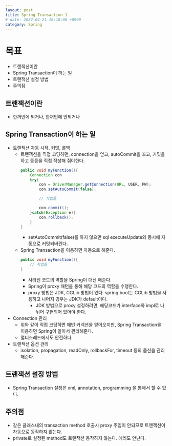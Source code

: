 ```yaml
---
layout: post
title: Spring Transaction 1
# date: 2022-04-21 16:18:00 +0900
category: Spring
---
```


# 목표
* 트랜잭션이란
* Spring Transaction이 하는 일
* 트랜잭션 설정 방법
* 주의점

## 트랜잭션이란
* 한꺼번에 되거나, 한꺼번에 안되거나

## Spring Transaction이 하는 일
* 트랜잭션 자동 시작, 커밋, 롤백
    * 트랜잭션을 직접 코딩하면, connection을 얻고, autoCommit을 끄고, 커밋을 하고 등등을 직접 작성해 줘야한다.
        ``` java
        public void myFunction(){
            Connection con
            try{
                con = DriverManager.getConnection(URL, USER, PW);
                con.setAutoCommit(false);

                // 작업들

                con.commit();
            }catch(Exception e){
                con.rollback();
            }
        }
        ```
        * setAutoCommit(false)를 하지 않으면 sql executeUpdate와 동시에 자동으로 커밋되버린다.
    * Spring Transaction을 이용하면 자동으로 해준다.
        ``` java
        public void myFunction(){
            // 작업들
        }
        ```
        * 사라진 코드의 역할을 Spring이 대신 해준다.
        * Spring이 proxy 패턴을 통해 해당 코드의 역할을 수행한다.
        * proxy 방법은 JDK, CGLib 방법이 있다. spring boot는 CGLib 방법을 사용하고 나머지 경우는 JDK가 default이다.<!--TODO:더살펴볼것-->
            * JDK 방법으로 proxy 설정하려면, 해당코드가 interface와 impl로 나뉘어 구현되어 있어야 한다.<!--TODO:더살펴볼것-->
* Connection 관리
    * 위와 같이 직접 코딩하면 매번 커넥션을 얻어오지만, Spring Transaction을 이용하면 Spring이 알아서 관리해준다.
    * 멀티스레드에서도 안전하다.<!--TODO:더살펴볼것-->
* 트랜잭션 옵션 관리
    * isolation, propagation, readOnly, rollbackFor, timeout 등의 옵션을 관리해준다.

## 트랜잭션 설정 방법
* Spring Transaction 설정은 xml, annotation, programming 을 통해서 할 수 있다.

## 주의점
* 같은 클래스내의 transaction method 호출시 proxy 주입이 안되므로 트랜잭션이 자동으로 동작하지 않는다.
* private로 설정된 method도 트랜잭션 동작하지 않는다. 에러도 안난다.
